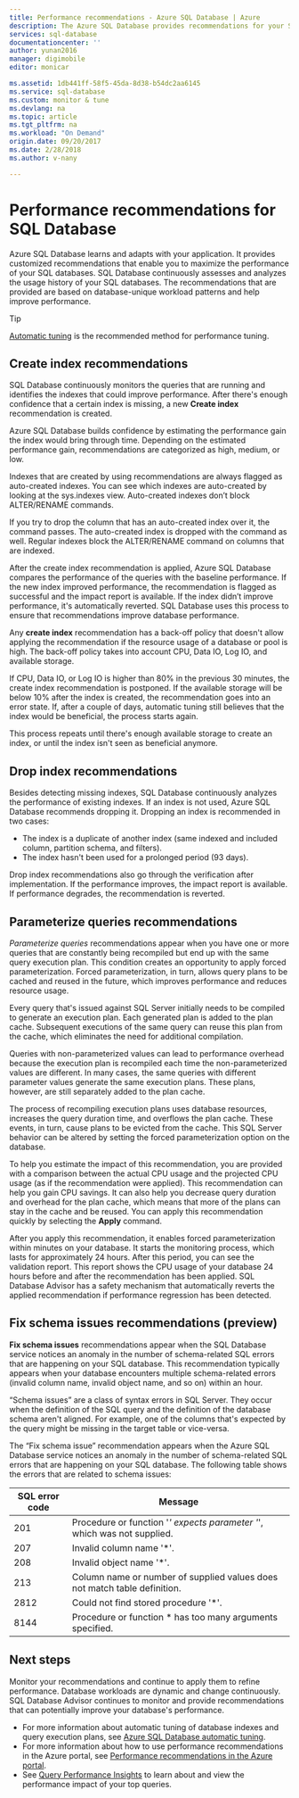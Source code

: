 ```yaml
---
title: Performance recommendations - Azure SQL Database | Azure
description: The Azure SQL Database provides recommendations for your SQL Databases that can improve current query performance.
services: sql-database
documentationcenter: ''
author: yunan2016
manager: digimobile
editor: monicar

ms.assetid: 1db441ff-58f5-45da-8d38-b54dc2aa6145
ms.service: sql-database
ms.custom: monitor & tune
ms.devlang: na
ms.topic: article
ms.tgt_pltfrm: na
ms.workload: "On Demand"
origin.date: 09/20/2017
ms.date: 2/28/2018
ms.author: v-nany

---
```

# Performance recommendations for SQL Database

Azure SQL Database learns and adapts with your application. It provides customized recommendations that enable you to maximize the performance of your SQL databases. SQL Database continuously assesses and analyzes the usage history of your SQL databases. The recommendations that are provided are based on database-unique workload patterns and help improve performance.

> [!TIP]
> [Automatic tuning](sql-database-automatic-tuning.md) is the recommended method for performance tuning. 
>

## Create index recommendations
SQL Database continuously monitors the queries that are running and identifies the indexes that could improve performance. After there's enough confidence that a certain index is missing, a new **Create index** recommendation is created.

 Azure SQL Database builds confidence by estimating the performance gain the index would bring through time. Depending on the estimated performance gain, recommendations are categorized as high, medium, or low. 

Indexes that are created by using recommendations are always flagged as auto-created indexes. You can see which indexes are auto-created by looking at the sys.indexes view. Auto-created indexes don’t block ALTER/RENAME commands. 

If you try to drop the column that has an auto-created index over it, the command passes. The auto-created index is dropped with the command as well. Regular indexes block the ALTER/RENAME command on columns that are indexed.

After the create index recommendation is applied, Azure SQL Database compares the performance of the queries with the baseline performance. If the new index improved performance, the recommendation is flagged as successful and the impact report is available. If the index didn’t improve performance, it's automatically reverted. SQL Database uses this process to ensure that recommendations improve database performance.

Any **create index** recommendation has a back-off policy that doesn't allow applying the recommendation if the resource usage of a database or pool is high. The back-off policy takes into account CPU, Data IO, Log IO, and available storage. 

If CPU, Data IO, or Log IO is higher than 80% in the previous 30 minutes, the create index recommendation is postponed. If the available storage will be below 10% after the index is created, the recommendation goes into an error state. If, after a couple of days, automatic tuning still believes that the index would be beneficial, the process starts again. 

This process repeats until there's enough available storage to create an index, or until the index isn't seen as beneficial anymore.

## Drop index recommendations
Besides detecting missing indexes, SQL Database continuously analyzes the performance of existing indexes. If an index is not used, Azure SQL Database recommends dropping it. Dropping an index is recommended in two cases:
* The index is a duplicate of another index (same indexed and included column, partition schema, and filters).
* The index hasn't been used for a prolonged period (93 days).

Drop index recommendations also go through the verification after implementation. If the performance improves, the impact report is available. If performance degrades, the recommendation is reverted.


## Parameterize queries recommendations
*Parameterize queries* recommendations appear when you have one or more queries that are constantly being recompiled but end up with the same query execution plan. This condition creates an opportunity to apply forced parameterization. Forced parameterization, in turn, allows query plans to be cached and reused in the future, which improves performance and reduces resource usage. 

Every query that's issued against SQL Server initially needs to be compiled to generate an execution plan. Each generated plan is added to the plan cache. Subsequent executions of the same query can reuse this plan from the cache, which eliminates the need for additional compilation. 

Queries with non-parameterized values can lead to performance overhead because the execution plan is recompiled each time the non-parameterized values are different. In many cases, the same queries with different parameter values generate the same execution plans. These plans, however, are still separately added to the plan cache. 

The process of recompiling execution plans uses database resources, increases the query duration time, and overflows the plan cache. These events, in turn, cause plans to be evicted from the cache. This SQL Server behavior can be altered by setting the forced parameterization option on the database. 

To help you estimate the impact of this recommendation, you are provided with a comparison between the actual CPU usage and the projected CPU usage (as if the recommendation were applied). This recommendation can help you gain CPU savings. It can also help you decrease query duration and overhead for the plan cache, which means that more of the plans can stay in the cache and be reused. You can apply this recommendation quickly by selecting the **Apply** command. 

After you apply this recommendation, it enables forced parameterization within minutes on your database. It starts the monitoring process, which lasts for approximately 24 hours. After this period, you can see the validation report. This report shows the CPU usage of your database 24 hours before and after the recommendation has been applied. SQL Database Advisor has a safety mechanism that automatically reverts the applied recommendation if performance regression has been detected.

## Fix schema issues recommendations (preview)
**Fix schema issues** recommendations appear when the SQL Database service notices an anomaly in the number of schema-related SQL errors that are happening on your SQL database. This recommendation typically appears when your database encounters multiple schema-related errors (invalid column name, invalid object name, and so on) within an hour.

“Schema issues” are a class of syntax errors in SQL Server. They occur when the definition of the SQL query and the definition of the database schema aren't aligned. For example, one of the columns that's expected by the query might be missing in the target table or vice-versa. 

The “Fix schema issue” recommendation appears when the Azure SQL Database service notices an anomaly in the number of schema-related SQL errors that are happening on your SQL database. The following table shows the errors that are related to schema issues:

| SQL error code | Message |
| --- | --- |
| 201 |Procedure or function '*' expects parameter '*', which was not supplied. |
| 207 |Invalid column name '*'. |
| 208 |Invalid object name '*'. |
| 213 |Column name or number of supplied values does not match table definition. |
| 2812 |Could not find stored procedure '*'. |
| 8144 |Procedure or function * has too many arguments specified. |

## Next steps
Monitor your recommendations and continue to apply them to refine performance. Database workloads are dynamic and change continuously. SQL Database Advisor continues to monitor and provide recommendations that can potentially improve your database's performance. 

* For more information about automatic tuning of database indexes and query execution plans, see [Azure SQL Database automatic tuning](sql-database-automatic-tuning.md).
* For more information about how to use performance recommendations in the Azure portal, see [Performance recommendations in the Azure portal](sql-database-advisor-portal.md).
* See [Query Performance Insights](sql-database-query-performance.md) to learn about and view the performance impact of your top queries.

<!--Update_Description: add a tip for performance tuning;add two next step links-->
